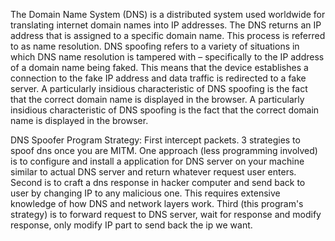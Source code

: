 The Domain Name System (DNS) is a distributed system used worldwide for translating internet
domain names into IP addresses. The DNS returns an IP address that is assigned to a specific
domain name. This process is referred to as name resolution. DNS spoofing refers to a variety
of situations in which DNS name resolution is tampered with – specifically to the IP address 
of a domain name being faked. This means that the device establishes a connection to the fake
IP address and data traffic is redirected to a fake server. A particularly insidious characteristic 
of DNS spoofing is the fact that the correct domain name is displayed in the browser. A particularly 
insidious characteristic of DNS spoofing is the fact that the correct domain name is displayed in the 
browser.

DNS Spoofer Program Strategy: First intercept packets. 3 strategies to spoof dns once
you are MITM. One approach (less programming involved) is to configure and install a 
application for DNS server on your machine similar to actual DNS server and return 
whatever request user enters. Second is to craft a dns response in hacker computer and send
back to user by changing IP to any malicious one. This requires extensive knowledge of how
DNS and network layers work. Third (this program's strategy) is to forward request to DNS server,
wait for response and modify response, only modify IP part to send back the ip we want.

